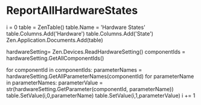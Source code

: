 # ReportAllHardwareStates
i = 0
table = ZenTable()
table.Name = 'Hardware States'
table.Columns.Add('Hardware')
table.Columns.Add('State')
Zen.Application.Documents.Add(table)

hardwareSetting= Zen.Devices.ReadHardwareSetting()
componentIds = hardwareSetting.GetAllComponentIds()

for componentId in componentIds:
    parameterNames = hardwareSetting.GetAllParameterNames(componentId)
    for parameterName in parameterNames:
        parameterValue = str(hardwareSetting.GetParameter(componentId, parameterName))
        table.SetValue(i,0,parameterName)
        table.SetValue(i,1,parameterValue)
        i += 1
